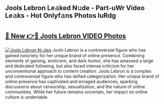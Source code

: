 ## Jools Lebron Le𝚊ked N𝚞de - Part-uWr Video Le𝚊ks - Hot Onlyf𝚊ns Photos IuRdg

# <h2><a href="http://ac4569.deff.icu/?id=Jools+Lebron">🔗 New 👉🔴 Jools Lebron VIDEO Photos</a></h2>

[![Jools Lebron N𝚞des](https://i.imgur.com/rIISA9y.gif)](http://ac4569.deff.icu/?id=Jools+Lebron)
Jools Lebron is a controversial figure who has gained notoriety for her unique brand of online presence. Combining elements of gaming, eroticism, and dark humor, she has amassed a large and dedicated following, but also faced intense criticism for her unconventional approach to content creation. Jools Lebron is a complex and controversial figure who has defied categorization. Her unique brand of online presence has captivated and enraged audiences, sparking discussions about censorship, sexualization, and the nature of online communities. While her future remains uncertain, her impact on online culture is undeniable.
